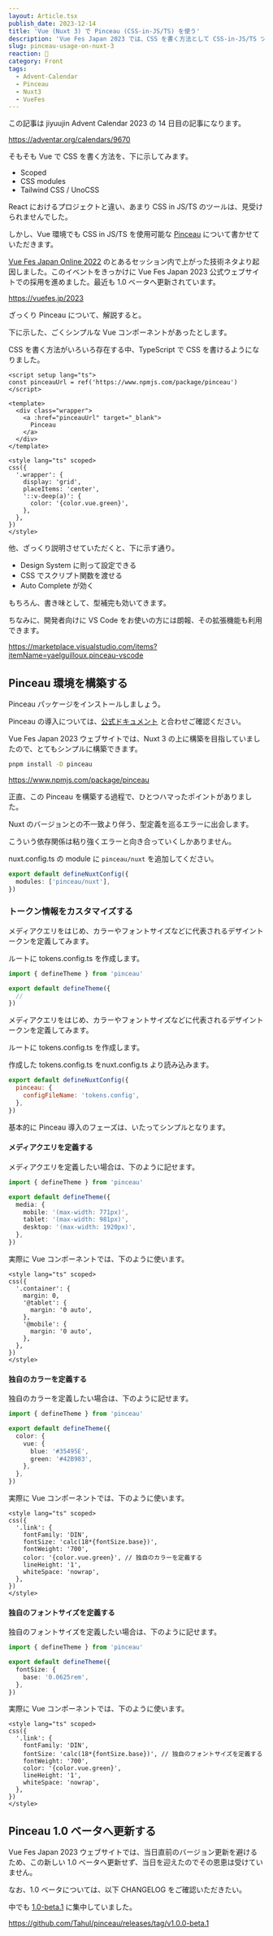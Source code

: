 ```yaml
---
layout: Article.tsx
publish_date: 2023-12-14
title: 'Vue (Nuxt 3) で Pinceau (CSS-in-JS/TS) を使う'
description: 'Vue Fes Japan 2023 では、CSS を書く方法として CSS-in-JS/TS ツールの Pinceau を取り入れさせていただいたので、その使用感をば。'
slug: pinceau-usage-on-nuxt-3
reaction: 💃
category: Front
tags:
  - Advent-Calendar
  - Pinceau
  - Nuxt3
  - VueFes
---
```


この記事は jiyuujin Advent Calendar 2023 の 14 日目の記事になります。

https://adventar.org/calendars/9670

そもそも Vue で CSS を書く方法を、下に示してみます。

- Scoped
- CSS modules
- Tailwind CSS / UnoCSS

React におけるプロジェクトと違い、あまり CSS in JS/TS のツールは、見受けられませんでした。

しかし、Vue 環境でも CSS in JS/TS を使用可能な [Pinceau](https://www.npmjs.com/package/pinceau) について書かせていただきます。

[Vue Fes Japan Online 2022](https://vuefes.jp/2022) のとあるセッション内で上がった技術ネタより起因しました。このイベントをきっかけに Vue Fes Japan 2023 公式ウェブサイトでの採用を進めました。最近も 1.0 ベータへ更新されています。

https://vuefes.jp/2023

ざっくり Pinceau について、解説すると。

下に示した、ごくシンプルな Vue コンポーネントがあったとします。

CSS を書く方法がいろいろ存在する中、TypeScript で CSS を書けるようになりました。

```vue
<script setup lang="ts">
const pinceauUrl = ref('https://www.npmjs.com/package/pinceau')
</script>

<template>
  <div class="wrapper">
    <a :href="pinceauUrl" target="_blank">
      Pinceau
    </a>
  </div>
</template>

<style lang="ts" scoped>
css({
  '.wrapper': {
    display: 'grid',
    placeItems: 'center',
    '::v-deep(a)': {
      color: '{color.vue.green}',
    },
  },
})
</style>
```

他、ざっくり説明させていただくと、下に示す通り。

- Design System に則って設定できる
- CSS でスクリプト関数を渡せる
- Auto Complete が効く

もちろん、書き味として、型補完も効いてきます。

ちなみに、開発者向けに VS Code をお使いの方には朗報、その拡張機能も利用できます。

https://marketplace.visualstudio.com/items?itemName=yaelguilloux.pinceau-vscode

## Pinceau 環境を構築する

Pinceau パッケージをインストールしましょう。

Pinceau の導入については、[公式ドキュメント](https://pinceau.dev/get-started/installation) と合わせご確認ください。

Vue Fes Japan 2023 ウェブサイトでは、Nuxt 3 の上に構築を目指していましたので、とてもシンプルに構築できます。

```bash
pnpm install -D pinceau
```

https://www.npmjs.com/package/pinceau

正直、この Pinceau を構築する過程で、ひとつハマったポイントがありました。

Nuxt のバージョンとの不一致より伴う、型定義を巡るエラーに出会します。

こういう依存関係は粘り強くエラーと向き合っていくしかありません。

nuxt.config.ts の module に `pinceau/nuxt` を追加してください。

```ts
export default defineNuxtConfig({
  modules: ['pinceau/nuxt'],
})
```

### トークン情報をカスタマイズする

メディアクエリをはじめ、カラーやフォントサイズなどに代表されるデザイントークンを定義してみます。

ルートに tokens.config.ts を作成します。

```ts
import { defineTheme } from 'pinceau'

export default defineTheme({
  //
})
```

メディアクエリをはじめ、カラーやフォントサイズなどに代表されるデザイントークンを定義してみます。

ルートに tokens.config.ts を作成します。

作成した tokens.config.ts をnuxt.config.ts より読み込みます。

```js
export default defineNuxtConfig({
  pinceau: {
    configFileName: 'tokens.config',
  },
})
```

基本的に Pinceau 導入のフェーズは、いたってシンプルとなります。

#### メディアクエリを定義する

メディアクエリを定義したい場合は、下のように記せます。

```ts
import { defineTheme } from 'pinceau'

export default defineTheme({
  media: {
    mobile: '(max-width: 771px)',
    tablet: '(max-width: 981px)',
    desktop: '(max-width: 1920px)',
  },
})
```

実際に Vue コンポーネントでは、下のように使います。

```vue
<style lang="ts" scoped>
css({
  '.container': {
    margin: 0,
    '@tablet': {
      margin: '0 auto',
    },
    '@mobile': {
      margin: '0 auto',
    },
  },
})
</style>
```

#### 独自のカラーを定義する

独自のカラーを定義したい場合は、下のように記せます。

```ts
import { defineTheme } from 'pinceau'

export default defineTheme({
  color: {
    vue: {
      blue: '#35495E',
      green: '#42B983',
    },
  },
})
```

実際に Vue コンポーネントでは、下のように使います。

```vue
<style lang="ts" scoped>
css({
  '.link': {
    fontFamily: 'DIN',
    fontSize: 'calc(18*{fontSize.base})',
    fontWeight: '700',
    color: '{color.vue.green}', // 独自のカラーを定義する
    lineHeight: '1',
    whiteSpace: 'nowrap',
  },
})
</style>
```

#### 独自のフォントサイズを定義する

独自のフォントサイズを定義したい場合は、下のように記せます。

```ts
import { defineTheme } from 'pinceau'

export default defineTheme({
  fontSize: {
    base: '0.0625rem',
  },
})
```

実際に Vue コンポーネントでは、下のように使います。

```vue
<style lang="ts" scoped>
css({
  '.link': {
    fontFamily: 'DIN',
    fontSize: 'calc(18*{fontSize.base})', // 独自のフォントサイズを定義する
    fontWeight: '700',
    color: '{color.vue.green}',
    lineHeight: '1',
    whiteSpace: 'nowrap',
  },
})
</style>
```

## Pinceau 1.0 ベータへ更新する

Vue Fes Japan 2023 ウェブサイトでは、当日直前のバージョン更新を避けるため、この新しい 1.0 ベータへ更新せず、当日を迎えたのでその恩恵は受けていません。

なお、1.0 ベータについては、以下 CHANGELOG をご確認いただきたい。

中でも [1.0-beta.1](https://github.com/Tahul/pinceau/releases/tag/v1.0.0-beta.1) に集中していました。

https://github.com/Tahul/pinceau/releases/tag/v1.0.0-beta.1
